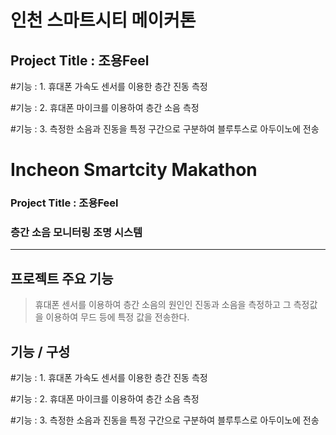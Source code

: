 인천 스마트시티 메이커톤
==============
Project Title : 조용Feel
----------------
#기능 : 1. 휴대폰 가속도 센서를 이용한 층간 진동 측정


#기능 : 2. 휴대폰 마이크를 이용하여 층간 소음 측정


#기능 : 3. 측정한 소음과 진동을 특정 구간으로 구분하여 블루투스로 아두이노에 전송


Incheon Smartcity Makathon 
==============
### Project Title : 조용Feel
### 층간 소음 모니터링 조명 시스템
----------------
## 프로젝트 주요 기능
> 휴대폰 센서를 이용하여 층간 소음의 원인인 진동과 소음을 측정하고 그 측정값을 이용하여 무드 등에 특정 값을 전송한다.

## 기능 / 구성
#기능 : 1. 휴대폰 가속도 센서를 이용한 층간 진동 측정


#기능 : 2. 휴대폰 마이크를 이용하여 층간 소음 측정


#기능 : 3. 측정한 소음과 진동을 특정 구간으로 구분하여 블루투스로 아두이노에 전송
